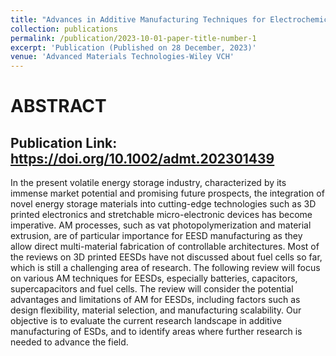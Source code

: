```yaml
---
title: "Advances in Additive Manufacturing Techniques for Electrochemical Energy Storage"
collection: publications
permalink: /publication/2023-10-01-paper-title-number-1
excerpt: 'Publication (Published on 28 December, 2023)'
venue: 'Advanced Materials Technologies-Wiley VCH'
---
```


ABSTRACT
========
Publication Link: https://doi.org/10.1002/admt.202301439
---
In the present volatile energy storage industry, characterized by its immense market potential and promising future prospects, the integration of novel energy storage materials into cutting-edge technologies such as 3D printed electronics and stretchable micro-electronic devices has become imperative. AM processes, such as vat photopolymerization and material extrusion, are of particular importance for EESD manufacturing as they allow direct multi-material fabrication of controllable architectures. Most of the reviews on 3D printed EESDs have not discussed about fuel cells so far, which is still a challenging area of research. The following review will focus on various AM techniques for EESDs, especially batteries, capacitors, supercapacitors and fuel cells. The review will consider the potential advantages and limitations of AM for EESDs, including factors such as design flexibility, material selection, and manufacturing scalability. Our objective is to evaluate the current research landscape in additive manufacturing of ESDs, and to identify areas where further research is needed to advance the field.


